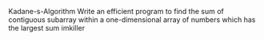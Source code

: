 Kadane-s-Algorithm
Write an efficient  program to find the sum of contiguous subarray within a one-dimensional array of numbers which has the largest sum
imkiller

